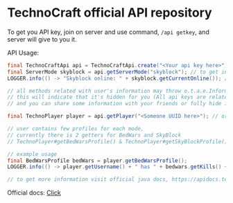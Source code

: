# TechnoCraft official API repository

To get you API key, join on server and use command, `/api getkey`, and server will give to you it.

API Usage:
```java
final TechnoCraftApi api = TechnoCraftApi.create("<Your api key here>"); // create our main caller
final ServerMode skyblock = api.getServerMode("skyblock"); // to get information about skyblock server, for example
LOGGER.info(() -> "Skyblock online: " + skyblock.getCurrentOnline()); // print info about skyblock server

// all methods related with user's information may throw o.t.a.e.InformationIsHiddenException,
// this will indicate that it's hidden for you (All api keys are related with your account,
// and you can share some information with your friends or fully hide it)

final TechnoPlayer player = api.getPlayer("<Someone UUID here>"); // or use #getPlayerByName(String)

// user contains few profiles for each mode,
// currently there is 2 getters for BedWars and SkyBlock
// TechnoPlayer#getBedWarsProfile() & TechnoPlayer#getSkyBlockProfile()

// example usage
final BedWarsProfile bedWars = player.getBedWarsProfile();
LOGGER.info(() -> player.getUsername() + " has " + bedwars.getKills() + " kills in BedWars!");

// to get more information visit official java docs, https://apidocs.techno-craft.org/
```

Official docs: [Click](https://apidocs.techno-craft.org/)